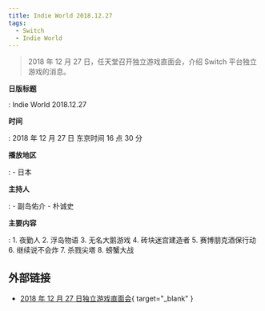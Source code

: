 ```yaml
---
title: Indie World 2018.12.27
tags:
  - Switch
  - Indie World
---
```


> 2018 年 12 月 27 日，任天堂召开独立游戏直面会，介绍 Switch 平台独立游戏的消息。

**日版标题**

:   Indie World 2018.12.27

**时间**

:   2018 年 12 月 27 日 东京时间 16 点 30 分

**播放地区**

:   - 日本

**主持人**

:   - 副岛佑介
    - 朴诚史

**主要内容**

:   1. 夜勤人
    2. 浮岛物语
    3. 无名大鹅游戏
    4. 砖块迷宫建造者
    5. 赛博朋克酒保行动
    6. 继续说不会炸
    7. 杀戮尖塔
    8. 螃蟹大战

## 外部链接

- [2018 年 12 月 27 日独立游戏直面会](https://www.bilibili.com/video/BV1Xr4y1F7wx/){ target="_blank" }
